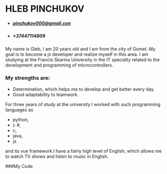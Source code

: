 # HLEB PINCHUKOV

- ##### pinchukov000@gmail.con
- ##### +37447114809

My name is Gleb, I am 20 years old and I am from the city of Gomel. My goal is to become a js developer and realize myself in this area. I am studying at the Francis Skarina University in the IT specialty related to the development and programming of microcontrollers.


### My strengths are: 
- Determination, which helps me to develop and get better every day.
- Good adaptability to teamwork.
  
For three years of study at the university I worked with such programming languages ​​as
-  python, 
-  c #,
 -  c,
  -  java, 
  -  js 
  
 and its vue framework.I have a fairly high level of English, which allows me to watch TV shows and listen to music in English.
 
 ###My Code 
 
 <script type='text/javascript'>
         var n = prompt('Enter n');
         var arr = [];
 
         function getRandomInt(min, max) {
             return Math.floor(Math.random() * (max - min + 1)) + min;
         }
 
         for (var i = 0; i <= n; i++) {
             var a = getRandomInt(0, 10);
             arr.push(a);
         }
         alert(arr);
     </script>
     
     